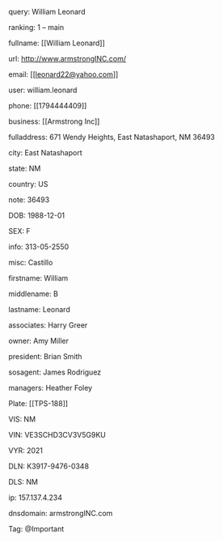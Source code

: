 query: William Leonard

ranking: 1 – main

fullname: [[William Leonard]]

url: http://www.armstrongINC.com/

email: [[leonard22@yahoo.com]]

user: william.leonard

phone: [[1794444409]]

business: [[Armstrong Inc]]

fulladdress: 671 Wendy Heights, East Natashaport, NM 36493

city: East Natashaport

state: NM

country: US

note: 36493

DOB: 1988-12-01

SEX: F

info: 313-05-2550

misc: Castillo

firstname: William

middlename: B

lastname: Leonard

associates: Harry Greer

owner: Amy Miller

president: Brian Smith

sosagent: James Rodriguez

managers: Heather Foley

Plate: [[TPS-188]]

VIS: NM

VIN: VE3SCHD3CV3V5G9KU

VYR: 2021

DLN: K3917-9476-0348

DLS: NM

ip: 157.137.4.234

dnsdomain: armstrongINC.com

Tag: @Important

